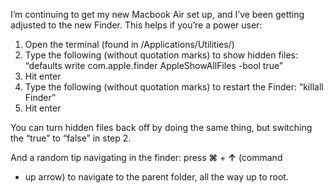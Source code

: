 <!--
id: 27035320303
link: http://blog.hengkiardo.com/post/27035320303/how-to-show-hidden-files-in-mac-os-x-lion
slug: how-to-show-hidden-files-in-mac-os-x-lion
date: Thu Jul 12 2012 12:56:00 GMT+0700 (WIT)
publish: 2012-07-012
tags: mac os, Lion
title: How to show hidden files in Mac OS X Lion
-->


I’m continuing to get my new Macbook Air set up, and I’ve been getting
adjusted to the new Finder. This helps if you’re a power user:

1.  Open the terminal (found in /Applications/Utilities/)
2.  Type the following (without quotation marks) to show hidden files:
    “defaults write com.apple.finder AppleShowAllFiles -bool true”
3.  Hit enter
4.  Type the following (without quotation marks) to restart the Finder:
    “killall Finder”
5.  Hit enter

You can turn hidden files back off by doing the same thing, but
switching the “true” to “false” in step 2.

And a random tip navigating in the finder: press **⌘** + **↑** (command
+ up arrow) to navigate to the parent folder, all the way up to root.

